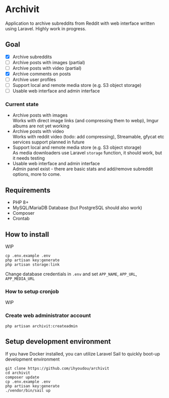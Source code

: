 # Archivit

Application to archive subreddits from Reddit with web interface written using Laravel. Highly work in progress.


## Goal

- [x] Archive subreddits   
- [ ] Archive posts with images (partial)  
- [ ] Archive posts with video  (partial)
- [x] Archive comments on posts  
- [ ] Archive user profiles  
- [ ] Support local and remote media store (e.g. S3 object storage)  
- [ ] Usable web interface and admin interface

### Current state
- Archive posts with images  
Works with direct image links (and compressing them to webp), Imgur albums are not yet working
- Archive posts with video  
Works with reddit video (todo: add compressing), Streamable, gfycat etc services support planned in future
- Support local and remote media store (e.g. S3 object storage)  
As media downloaders use Laravel `storage` function, it should work, but it needs testing
- Usable web interface and admin interface  
Admin panel exist - there are basic stats and add/remove subreddit options, more to come.

## Requirements

* PHP 8+
* MySQL/MariaDB Database (but PostgreSQL should also work)
* Composer
* Crontab

## How to install
WIP
```
cp .env.example .env
php artisan key:generate
php artisan storage:link
```
Change database credentials in `.env` and set `APP_NAME`, `APP_URL`, `APP_MEDIA_URL`

### How to setup cronjob
WIP

### Create web administrator account
```
php artisan archivit:createadmin
```

## Setup development environment
If you have Docker installed, you can utilize Laravel Sail to quickly boot-up development environment
```
git clone https://github.com/ihyoudou/archivit
cd archivit
composer update
cp .env.example .env
php artisan key:generate
./vendor/bin/sail up
```

